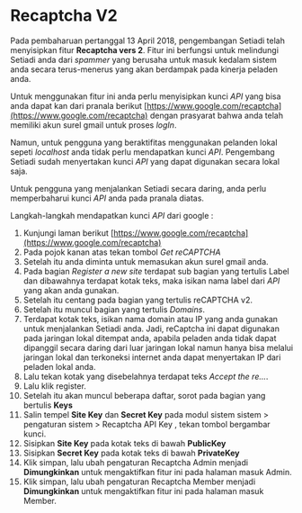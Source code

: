 # Recaptcha V2

Pada pembaharuan pertanggal 13 April 2018, pengembangan Setiadi telah menyisipkan fitur **Recaptcha vers 2**. Fitur ini berfungsi untuk melindungi Setiadi anda dari *spammer*   yang berusaha untuk masuk kedalam sistem anda secara terus-menerus yang akan berdampak pada kinerja peladen anda.

Untuk menggunakan fitur ini anda perlu menyisipkan kunci *API* yang bisa anda dapat kan dari pranala berikut [https://www.google.com/recaptcha](https://www.google.com/recaptcha) dengan prasyarat bahwa anda telah memiliki akun surel gmail untuk proses *logIn*. 

Namun, untuk pengguna yang beraktifitas menggunakan pelanden lokal sepeti *localhost* anda tidak perlu mendapatkan kunci *API*. Pengembang Setiadi sudah menyertakan kunci *API* yang dapat digunakan secara lokal saja.

Untuk pengguna yang menjalankan Setiadi secara daring, anda perlu memperbaharui kunci *API* anda pada pranala diatas.

Langkah-langkah mendapatkan kunci *API* dari google :

1. Kunjungi laman berikut [https://www.google.com/recaptcha](https://www.google.com/recaptcha)
2. Pada pojok kanan atas tekan tombol *Get reCAPTCHA*
3. Setelah itu anda diminta untuk memasukan akun surel gmail anda.
4. Pada bagian *Register a new site* terdapat sub bagian yang tertulis Label dan dibawahnya terdapat kotak teks, maka isikan nama label dari *API*
yang akan anda gunakan.
5. Setelah itu centang pada bagian yang tertulis reCAPTCHA v2.
6. Setelah itu muncul bagian yang tertulis *Domains*.
7. Terdapat kotak teks, isikan nama domain atau IP yang anda gunakan untuk menjalankan Setiadi anda. Jadi, reCaptcha ini dapat digunakan pada jaringan lokal ditempat anda, apabila peladen anda tidak dapat dipanggil secara daring dari luar jaringan lokal namun hanya bisa melalui jaringan lokal dan terkoneksi internet anda dapat menyertakan IP dari peladen lokal anda.
8. Lalu tekan kotak yang disebelahnya terdapat teks *Accept the re...*.
9. Lalu klik register.
10. Setelah itu akan muncul beberapa daftar, sorot pada bagian yang bertulis **Keys**
11. Salin tempel **Site Key** dan **Secret Key** pada modul sistem
sistem > pengaturan sistem > Recaptcha API Key , tekan tombol bergambar kunci.
12. Sisipkan **Site Key** pada kotak teks di bawah **PublicKey**
13. Sisipkan **Secret Key** pada kotak teks di bawah **PrivateKey**
14. Klik simpan, lalu ubah pengaturan Recaptcha Admin menjadi **Dimungkinkan** untuk mengaktifkan fitur ini pada halaman masuk Admin.
15. Klik simpan, lalu ubah pengaturan Recaptcha Member menjadi **Dimungkinkan** untuk mengaktifkan fitur ini pada halaman masuk Member.
